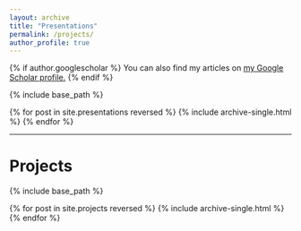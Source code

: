 ```yaml
---
layout: archive
title: "Presentations"
permalink: /projects/
author_profile: true
---
```


{% if author.googlescholar %}
  You can also find my articles on <u><a href="https://scholar.google.com/citations?user=lK25ZjcAAAAJ&hl=en">my Google Scholar profile</a>.</u>
{% endif %}

{% include base_path %}

{% for post in site.presentations reversed %}
  {% include archive-single.html %}
{% endfor %}

--------------------------------------------

Projects
======
{% include base_path %}

{% for post in site.projects reversed %}
  {% include archive-single.html %}
{% endfor %}
